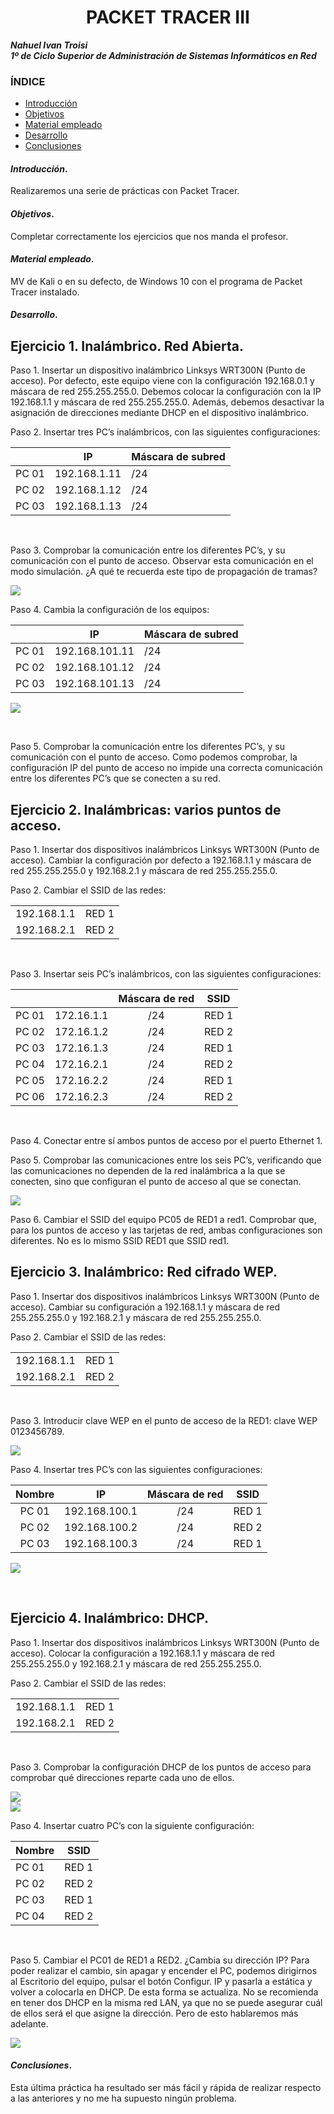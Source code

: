 
<center>

# PACKET TRACER III


</center>

***Nahuel Ivan Troisi*** <br>
***1º de Ciclo Superior de Administración de Sistemas Informáticos en Red*** 

### ÍNDICE

+ [Introducción](#id1)
+ [Objetivos](#id2)
+ [Material empleado](#id3)
+ [Desarrollo](#id4)
+ [Conclusiones](#id5)


#### ***Introducción***. <a name="id1"></a>

Realizaremos una serie de prácticas con Packet Tracer.

#### ***Objetivos***. <a name="id2"></a>

Completar correctamente los ejercicios que nos manda el profesor.

#### ***Material empleado***. <a name="id3"></a>

MV de Kali o en su defecto, de Windows 10 con el programa de Packet Tracer instalado. 

#### ***Desarrollo***. <a name="id4"></a>

## Ejercicio 1. Inalámbrico. Red Abierta.

Paso 1. Insertar un dispositivo inalámbrico Linksys WRT300N (Punto de acceso). Por
defecto, este equipo viene con la configuración 192.168.0.1 y máscara de red
255.255.255.0. Debemos colocar la configuración con la IP 192.168.1.1 y máscara de
red 255.255.255.0. Además, debemos desactivar la asignación de direcciones
mediante DHCP en el dispositivo inalámbrico. <br>

Paso 2. Insertar tres PC’s inalámbricos, con las siguientes configuraciones: <br>

|       | IP           | Máscara de subred |
|-------|--------------|-------------------|
| PC 01 | 192.168.1.11 | /24               |
| PC 02 | 192.168.1.12 | /24               |
| PC 03 | 192.168.1.13 | /24               |

<br>

Paso 3. Comprobar la comunicación entre los diferentes PC’s, y su comunicación con
el punto de acceso. Observar esta comunicación en el modo simulación. ¿A qué te
recuerda este tipo de propagación de tramas? <br>

<img src="https://github.com/Nahuel-Troisi/pni29_nahuel/blob/main/ut005/a4/1.3.png"><br>

Paso 4. Cambia la configuración de los equipos: <br>

|       | IP             | Máscara de subred |
|-------|----------------|-------------------|
| PC 01 | 192.168.101.11 | /24               |
| PC 02 | 192.168.101.12 | /24               |
| PC 03 | 192.168.101.13 | /24               |

<img src="https://github.com/Nahuel-Troisi/pni29_nahuel/blob/main/ut005/a4/1.4.png"><br>


<br>


Paso 5. Comprobar la comunicación entre los diferentes PC’s, y su comunicación con
el punto de acceso. Como podemos comprobar, la configuración IP del punto de
acceso no impide una correcta comunicación entre los diferentes PC’s que se conecten
a su red. <br>


## Ejercicio 2. Inalámbricas: varios puntos de acceso.

Paso 1. Insertar dos dispositivos inalámbricos Linksys WRT300N (Punto de acceso).
Cambiar la configuración por defecto a 192.168.1.1 y máscara de red 255.255.255.0 y
192.168.2.1 y máscara de red 255.255.255.0. <br>

Paso 2. Cambiar el SSID de las redes: <br>

|             |       |
|-------------|-------|
| 192.168.1.1 | RED 1 |
| 192.168.2.1 | RED 2 |

<br>


Paso 3. Insertar seis PC’s inalámbricos, con las siguientes configuraciones: <br>

|       |            | Máscara de red |  SSID |
|:-----:|:----------:|:--------------:|:-----:|
| PC 01 | 172.16.1.1 |       /24      | RED 1 |
| PC 02 | 172.16.1.2 |       /24      | RED 2 |
| PC 03 | 172.16.1.3 |       /24      | RED 1 |
| PC 04 | 172.16.2.1 |       /24      | RED 2 |
| PC 05 | 172.16.2.2 |       /24      | RED 1 |
| PC 06 | 172.16.2.3 |       /24      | RED 2 |

<br>


Paso 4. Conectar entre sí ambos puntos de acceso por el puerto Ethernet 1. <br>

Paso 5. Comprobar las comunicaciones entre los seis PC’s, verificando que las
comunicaciones no dependen de la red inalámbrica a la que se conecten, sino que
configuran el punto de acceso al que se conectan. <br>

<img src="https://github.com/Nahuel-Troisi/pni29_nahuel/blob/main/ut005/a4/2.5.png"><br>

Paso 6. Cambiar el SSID del equipo PC05 de RED1 a red1. Comprobar que, para los
puntos de acceso y las tarjetas de red, ambas configuraciones son diferentes. No es lo
mismo SSID RED1 que SSID red1. <br>



## Ejercicio 3. Inalámbrico: Red cifrado WEP.

Paso 1. Insertar dos dispositivos inalámbricos Linksys WRT300N (Punto de acceso).
Cambiar su configuración a 192.168.1.1 y máscara de red 255.255.255.0 y 192.168.2.1
y máscara de red 255.255.255.0. <br>

Paso 2. Cambiar el SSID de las redes: <br>

|             |       |
|-------------|-------|
| 192.168.1.1 | RED 1 |
| 192.168.2.1 | RED 2 |

<br>


Paso 3. Introducir clave WEP en el punto de acceso de la RED1: clave WEP
0123456789. <br>

<img src="https://github.com/Nahuel-Troisi/pni29_nahuel/blob/main/ut005/a4/3.3.png"><br>

Paso 4. Insertar tres PC’s con las siguientes configuraciones: <br>

| Nombre |       IP      | Máscara de red |  SSID |
|:------:|:-------------:|:--------------:|:-----:|
|  PC 01 | 192.168.100.1 |       /24      | RED 1 |
|  PC 02 | 192.168.100.2 |       /24      | RED 2 |
|  PC 03 | 192.168.100.3 |       /24      | RED 1 |

<img src="https://github.com/Nahuel-Troisi/pni29_nahuel/blob/main/ut005/a4/3.4.png"><br>


<br>


## Ejercicio 4. Inalámbrico: DHCP.

Paso 1. Insertar dos dispositivos inalámbricos Linksys WRT300N (Punto de acceso).
Colocar la configuración a 192.168.1.1 y máscara de red 255.255.255.0 y 192.168.2.1 y
máscara de red 255.255.255.0. <br>

Paso 2. Cambiar el SSID de las redes: <br>

|             |       |
|-------------|-------|
| 192.168.1.1 | RED 1 |
| 192.168.2.1 | RED 2 |

<br>

Paso 3. Comprobar la configuración DHCP de los puntos de acceso para comprobar
qué direcciones reparte cada uno de ellos. <br>

<img src="https://github.com/Nahuel-Troisi/pni29_nahuel/blob/main/ut005/a4/4.3.1.png"><br>
<img src="https://github.com/Nahuel-Troisi/pni29_nahuel/blob/main/ut005/a4/4.3.2.png"><br>

Paso 4. Insertar cuatro PC’s con la siguiente configuración: <br>

| Nombre | SSID  |
|--------|-------|
| PC 01  | RED 1 |
| PC 02  | RED 2 |
| PC 03  | RED 1 |
| PC 04  | RED 2 |

<br>


Paso 5. Cambiar el PC01 de RED1 a RED2. ¿Cambia su dirección IP? Para poder
realizar el cambio, sin apagar y encender el PC, podemos dirigirnos al Escritorio del
equipo, pulsar el botón Configur. IP y pasarla a estática y volver a colocarla en DHCP.
De esta forma se actualiza. No se recomienda en tener dos DHCP en la misma red LAN,
ya que no se puede asegurar cuál de ellos será el que asigne la dirección. Pero de esto
hablaremos más adelante.

<img src="https://github.com/Nahuel-Troisi/pni29_nahuel/blob/main/ut005/a4/4.5.png"><br>


#### ***Conclusiones***. <a name="id5"></a>

Esta última práctica ha resultado ser más fácil y rápida de realizar respecto a las anteriores y no me ha supuesto ningún problema. 
